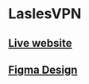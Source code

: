 # LaslesVPN
## [Live website](https://beautiful-pavlova-006951.netlify.app/)
## [Figma Design](https://www.figma.com/file/NvX5H2KyAkSg7xGJyhPrP6)

